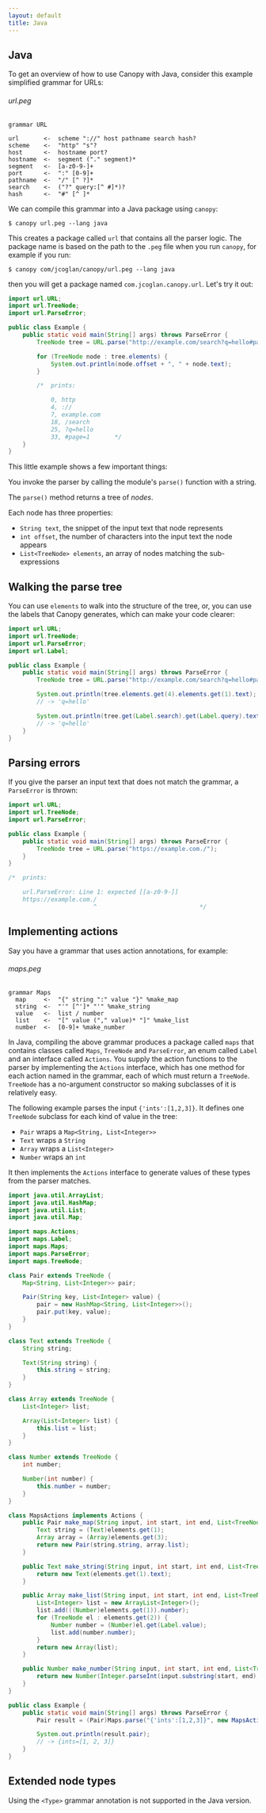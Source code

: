 ```yaml
---
layout: default
title: Java
---
```


## Java

To get an overview of how to use Canopy with Java, consider this example
simplified grammar for URLs:

###### url.peg

    grammar URL

    url       <-  scheme "://" host pathname search hash?
    scheme    <-  "http" "s"?
    host      <-  hostname port?
    hostname  <-  segment ("." segment)*
    segment   <-  [a-z0-9-]+
    port      <-  ":" [0-9]+
    pathname  <-  "/" [^ ?]*
    search    <-  ("?" query:[^ #]*)?
    hash      <-  "#" [^ ]*

We can compile this grammar into a Java package using `canopy`:

    $ canopy url.peg --lang java

This creates a package called `url` that contains all the parser logic. The
package name is based on the path to the `.peg` file when you run `canopy`, for
example if you run:

    $ canopy com/jcoglan/canopy/url.peg --lang java

then you will get a package named `com.jcoglan.canopy.url`. Let's try it out:

```java
import url.URL;
import url.TreeNode;
import url.ParseError;

public class Example {
    public static void main(String[] args) throws ParseError {
        TreeNode tree = URL.parse("http://example.com/search?q=hello#page=1");

        for (TreeNode node : tree.elements) {
            System.out.println(node.offset + ", " + node.text);
        }

        /*  prints:

            0, http
            4, ://
            7, example.com
            18, /search
            25, ?q=hello
            33, #page=1       */
    }
}
```

This little example shows a few important things:

You invoke the parser by calling the module's `parse()` function with a string.

The `parse()` method returns a tree of *nodes*.

Each node has three properties:

* `String text`, the snippet of the input text that node represents
* `int offset`, the number of characters into the input text the node appears
* `List<TreeNode> elements`, an array of nodes matching the sub-expressions

## Walking the parse tree

You can use `elements` to walk into the structure of the tree, or, you can use
the labels that Canopy generates, which can make your code clearer:

```java
import url.URL;
import url.TreeNode;
import url.ParseError;
import url.Label;

public class Example {
    public static void main(String[] args) throws ParseError {
        TreeNode tree = URL.parse("http://example.com/search?q=hello#page=1");

        System.out.println(tree.elements.get(4).elements.get(1).text);
        // -> 'q=hello'

        System.out.println(tree.get(Label.search).get(Label.query).text);
        // -> 'q=hello'
    }
}
```

## Parsing errors

If you give the parser an input text that does not match the grammar, a
`ParseError` is thrown:

```java
import url.URL;
import url.TreeNode;
import url.ParseError;

public class Example {
    public static void main(String[] args) throws ParseError {
        TreeNode tree = URL.parse("https://example.com./");
    }
}

/*  prints:

    url.ParseError: Line 1: expected [[a-z0-9-]]
    https://example.com./
                        ^                             */
```

## Implementing actions

Say you have a grammar that uses action annotations, for example:

###### maps.peg

    grammar Maps
      map     <-  "{" string ":" value "}" %make_map
      string  <-  "'" [^']* "'" %make_string
      value   <-  list / number
      list    <-  "[" value ("," value)* "]" %make_list
      number  <-  [0-9]+ %make_number

In Java, compiling the above grammar produces a package called `maps` that
contains classes called `Maps`, `TreeNode` and `ParseError`, an enum called
`Label` and an interface called `Actions`. You supply the action functions to
the parser by implementing the `Actions` interface, which has one method for
each action named in the grammar, each of which must return a `TreeNode`.
`TreeNode` has a no-argument constructor so making subclasses of it is
relatively easy.

The following example parses the input `{'ints':[1,2,3]}`. It defines one
`TreeNode` subclass for each kind of value in the tree:

* `Pair` wraps a `Map<String, List<Integer>>`
* `Text` wraps a `String`
* `Array` wraps a `List<Integer>`
* `Number` wraps an `int`

It then implements the `Actions` interface to generate values of these types
from the parser matches.

```java
import java.util.ArrayList;
import java.util.HashMap;
import java.util.List;
import java.util.Map;

import maps.Actions;
import maps.Label;
import maps.Maps;
import maps.ParseError;
import maps.TreeNode;

class Pair extends TreeNode {
    Map<String, List<Integer>> pair;

    Pair(String key, List<Integer> value) {
        pair = new HashMap<String, List<Integer>>();
        pair.put(key, value);
    }
}

class Text extends TreeNode {
    String string;

    Text(String string) {
        this.string = string;
    }
}

class Array extends TreeNode {
    List<Integer> list;

    Array(List<Integer> list) {
        this.list = list;
    }
}

class Number extends TreeNode {
    int number;

    Number(int number) {
        this.number = number;
    }
}

class MapsActions implements Actions {
    public Pair make_map(String input, int start, int end, List<TreeNode> elements) {
        Text string = (Text)elements.get(1);
        Array array = (Array)elements.get(3);
        return new Pair(string.string, array.list);
    }

    public Text make_string(String input, int start, int end, List<TreeNode> elements) {
        return new Text(elements.get(1).text);
    }

    public Array make_list(String input, int start, int end, List<TreeNode> elements) {
        List<Integer> list = new ArrayList<Integer>();
        list.add(((Number)elements.get(1)).number);
        for (TreeNode el : elements.get(2)) {
            Number number = (Number)el.get(Label.value);
            list.add(number.number);
        }
        return new Array(list);
    }

    public Number make_number(String input, int start, int end, List<TreeNode> elements) {
        return new Number(Integer.parseInt(input.substring(start, end), 10));
    }
}

public class Example {
    public static void main(String[] args) throws ParseError {
        Pair result = (Pair)Maps.parse("{'ints':[1,2,3]}", new MapsActions());

        System.out.println(result.pair);
        // -> {ints=[1, 2, 3]}
    }
}
```

## Extended node types

Using the `<Type>` grammar annotation is not supported in the Java version.
